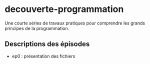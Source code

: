 # decouverte-programmation
Une courte séries de travaux pratiques pour comprendre les grands principes de la programmation.
## Descriptions des épisodes
- ep0 : présentation des fichiers
